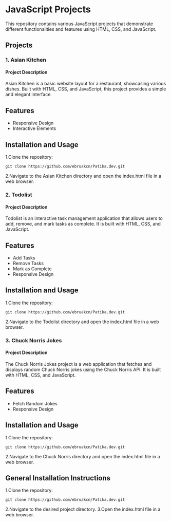 # JavaScript Projects
<p>This repository contains various JavaScript projects that demonstrate different functionalities and features using HTML, CSS, and JavaScript.
</p>

## Projects
### 1. Asian Kitchen
#### Project Description
<p>Asian Kitchen is a basic website layout for a restaurant, showcasing various dishes. Built with HTML, CSS, and JavaScript, this project provides a simple and elegant interface.
</p>

## Features
<ul>
<li>Responsive Design</li>
<li>Interactive Elements</li>
</ul>

## Installation and Usage
1.Clone the repository:
```<language>
git clone https://github.com/ebruakcn/Patika.dev.git
```
2.Navigate to the Asian Kitchen directory and open the index.html file in a web browser.

### 2. Todolist
#### Project Description
<p>Todolist is an interactive task management application that allows users to add, remove, and mark tasks as complete. It is built with HTML, CSS, and JavaScript.</p>

## Features
<ul>
<li>Add Tasks</li>
<li>Remove Tasks</li>
<li>Mark as Complete</li>
<li>Responsive Design</li>
</ul>

## Installation and Usage
1.Clone the repository:
 ```<language>
git clone https://github.com/ebruakcn/Patika.dev.git
```
2.Navigate to the Todolist directory and open the index.html file in a web browser.

### 3. Chuck Norris Jokes
#### Project Description
<p>The Chuck Norris Jokes project is a web application that fetches and displays random Chuck Norris jokes using the Chuck Norris API. It is built with HTML, CSS, and JavaScript.</p>

## Features
<ul>
<li>Fetch Random Jokes</li>
<li>Responsive Design</li>
</ul>

## Installation and Usage
1.Clone the repository:
 ```<language>
git clone https://github.com/ebruakcn/Patika.dev.git
```
2.Navigate to the Chuck Norris directory and open the index.html file in a web browser.

## General Installation Instructions
1.Clone the repository:
```<language>
git clone https://github.com/ebruakcn/Patika.dev.git
```
2.Navigate to the desired project directory.
3.Open the index.html file in a web browser.
